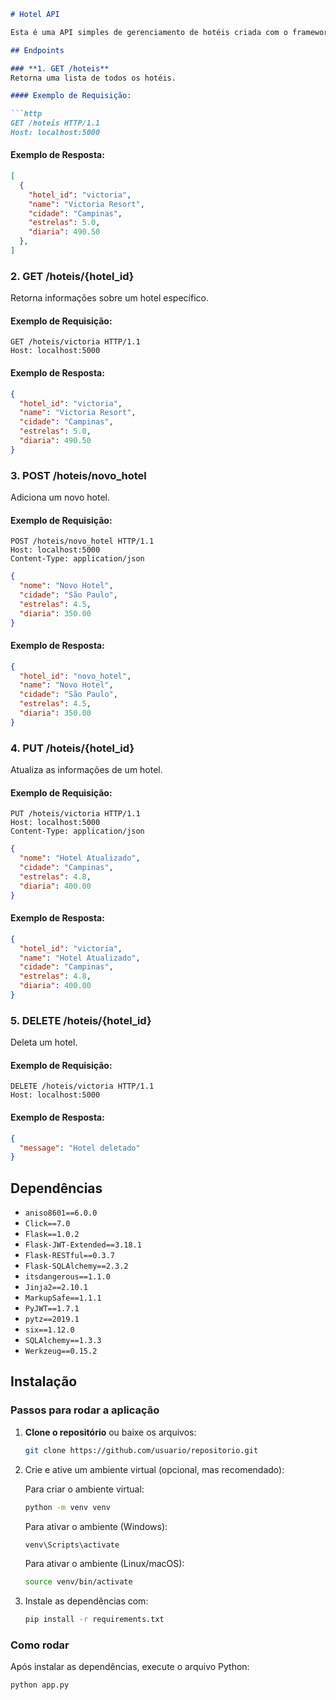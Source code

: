 ```markdown
# Hotel API

Esta é uma API simples de gerenciamento de hotéis criada com o framework **Flask** e a extensão **Flask-RESTful**. A API permite realizar operações CRUD (Create, Read, Update, Delete) em uma lista de hotéis.

## Endpoints

### **1. GET /hoteis**
Retorna uma lista de todos os hotéis.

#### Exemplo de Requisição:

```http
GET /hoteis HTTP/1.1
Host: localhost:5000
```

#### Exemplo de Resposta:

```json
[
  {
    "hotel_id": "victoria",
    "name": "Victoria Resort",
    "cidade": "Campinas",
    "estrelas": 5.0,
    "diaria": 490.50
  },
]
```

### **2. GET /hoteis/{hotel_id}**
Retorna informações sobre um hotel específico.

#### Exemplo de Requisição:

```http
GET /hoteis/victoria HTTP/1.1
Host: localhost:5000
```

#### Exemplo de Resposta:

```json
{
  "hotel_id": "victoria",
  "name": "Victoria Resort",
  "cidade": "Campinas",
  "estrelas": 5.0,
  "diaria": 490.50
}
```

### **3. POST /hoteis/novo_hotel**
Adiciona um novo hotel.

#### Exemplo de Requisição:

```http
POST /hoteis/novo_hotel HTTP/1.1
Host: localhost:5000
Content-Type: application/json
```

```json
{
  "nome": "Novo Hotel",
  "cidade": "São Paulo",
  "estrelas": 4.5,
  "diaria": 350.00
}
```

#### Exemplo de Resposta:

```json
{
  "hotel_id": "novo_hotel",
  "name": "Novo Hotel",
  "cidade": "São Paulo",
  "estrelas": 4.5,
  "diaria": 350.00
}
```

### **4. PUT /hoteis/{hotel_id}**
Atualiza as informações de um hotel.

#### Exemplo de Requisição:

```http
PUT /hoteis/victoria HTTP/1.1
Host: localhost:5000
Content-Type: application/json
```

```json
{
  "nome": "Hotel Atualizado",
  "cidade": "Campinas",
  "estrelas": 4.8,
  "diaria": 400.00
}
```

#### Exemplo de Resposta:

```json
{
  "hotel_id": "victoria",
  "name": "Hotel Atualizado",
  "cidade": "Campinas",
  "estrelas": 4.8,
  "diaria": 400.00
}
```

### **5. DELETE /hoteis/{hotel_id}**
Deleta um hotel.

#### Exemplo de Requisição:

```http
DELETE /hoteis/victoria HTTP/1.1
Host: localhost:5000
```

#### Exemplo de Resposta:

```json
{
  "message": "Hotel deletado"
}
```

## Dependências

- `aniso8601==6.0.0`
- `Click==7.0`
- `Flask==1.0.2`
- `Flask-JWT-Extended==3.18.1`
- `Flask-RESTful==0.3.7`
- `Flask-SQLAlchemy==2.3.2`
- `itsdangerous==1.1.0`
- `Jinja2==2.10.1`
- `MarkupSafe==1.1.1`
- `PyJWT==1.7.1`
- `pytz==2019.1`
- `six==1.12.0`
- `SQLAlchemy==1.3.3`
- `Werkzeug==0.15.2`

## Instalação

### Passos para rodar a aplicação

1. **Clone o repositório** ou baixe os arquivos:

   ```bash
   git clone https://github.com/usuario/repositorio.git
   ```

2. Crie e ative um ambiente virtual (opcional, mas recomendado):

   Para criar o ambiente virtual:

   ```bash
   python -m venv venv
   ```

   Para ativar o ambiente (Windows):

   ```bash
   venv\Scripts\activate
   ```

   Para ativar o ambiente (Linux/macOS):

   ```bash
   source venv/bin/activate
   ```

3. Instale as dependências com:

   ```bash
   pip install -r requirements.txt
   ```

### Como rodar

Após instalar as dependências, execute o arquivo Python:

```bash
python app.py
```
``` 
